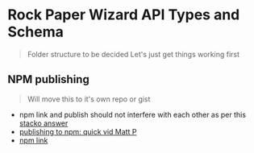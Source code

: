 # Rock Paper Wizard API Types and Schema

<!--toc-->

<!--stoptoc-->

> Folder structure to be decided
> Let's just get things working first

## NPM publishing

> Will move this to it's own repo or gist

- npm link and publish should not interfere with each other as per this [stacko answer](https://stackoverflow.com/questions/36043423/how-can-i-switch-between-a-linked-npm-dependency-in-development-and-an-install)
- [publishing to npm: quick vid Matt P](https://www.youtube.com/watch?v=eh89VE3Mk5g)
- [npm link](https://www.youtube.com/watch?v=ooWJMd_1WjU)
